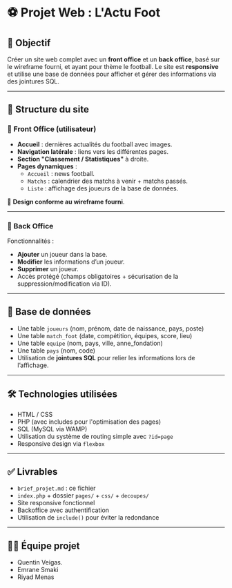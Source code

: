 # ⚽ Projet Web : L'Actu Foot

## 🎯 Objectif
Créer un site web complet avec un **front office** et un **back office**, basé sur le wireframe fourni, et ayant pour thème le football. Le site est **responsive** et utilise une base de données pour afficher et gérer des informations via des jointures SQL.

---

## 🧱 Structure du site

### 🧭 Front Office (utilisateur)
- **Accueil** : dernières actualités du football avec images.
- **Navigation latérale** : liens vers les différentes pages.
- **Section "Classement / Statistiques"** à droite.
- **Pages dynamiques** :
  - `Accueil` : news football.
  - `Matchs` : calendrier des matchs à venir + matchs passés.
  - `Liste` : affichage des joueurs de la base de données.

📌 **Design conforme au wireframe fourni**.

---

### 🔐 Back Office
Fonctionnalités :
- **Ajouter** un joueur dans la base.
- **Modifier** les informations d’un joueur.
- **Supprimer** un joueur.
- Accès protégé (champs obligatoires + sécurisation de la suppression/modification via ID).

---

## 💾 Base de données
- Une table `joueurs` (nom, prénom, date de naissance, pays, poste)
- Une table `match_foot` (date, compétition, équipes, score, lieu)
- Une table `equipe` (nom, pays, ville, anne_fondation)
- Une table `pays` (nom, code)
- Utilisation de **jointures SQL** pour relier les informations lors de l’affichage.

---

## 🛠️ Technologies utilisées
- HTML / CSS
- PHP (avec includes pour l'optimisation des pages)
- SQL (MySQL via WAMP)
- Utilisation du système de routing simple avec `?id=page`
- Responsive design via `flexbox`

---

## ✅ Livrables
- `brief_projet.md` : ce fichier
- `index.php` + dossier `pages/` + `css/` + `decoupes/`
- Site responsive fonctionnel
- Backoffice avec authentification
- Utilisation de `include()` pour éviter la redondance

---

## 👨‍💻 Équipe projet
- Quentin Veigas.
- Emrane Smaki
- Riyad Menas
